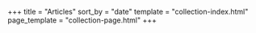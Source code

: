 +++
title = "Articles"
sort_by = "date"
template = "collection-index.html"
page_template = "collection-page.html"
+++
